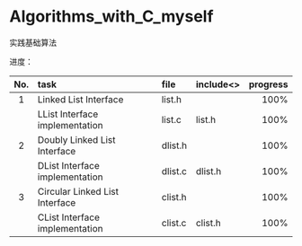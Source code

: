 Algorithms_with_C_myself
========================

实践基础算法

进度：

No. |task                            |file	     |include<> |progress  
:--:|:-------------------------------|:---------|:---------|--------:
1   |Linked List Interface           |list.h    |          |100% 
    |LList Interface implementation  |list.c    |list.h    |100%
2   |Doubly Linked List Interface    |dlist.h   |          |100%
    |DList Interface implementation  |dlist.c   |dlist.h   |100%
3   |Circular Linked List Interface  |clist.h   |          |100%
    |CList Interface implementation  |clist.c   |clist.h   |100%

